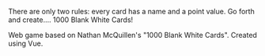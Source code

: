 There are only two rules: every card has a name and a point value.  Go forth and create.... 1000 Blank White Cards!

Web game based on Nathan McQuillen's "1000 Blank White Cards".  Created using Vue.